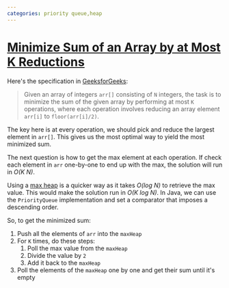 ```yaml
---
categories: priority queue,heap
---
```


# [Minimize Sum of an Array by at Most K Reductions](https://www.geeksforgeeks.org/minimize-sum-of-an-array-by-at-most-k-reductions/)

Here's the specification in [GeeksforGeeks](https://www.geeksforgeeks.org/minimize-sum-of-an-array-by-at-most-k-reductions/):

> Given an array of integers `arr[]` consisting of `N` integers, the task is to minimize the sum of the given array by performing at most `K` operations, where each operation involves reducing an array element `arr[i]` to `floor(arr[i]/2)`.

The key here is at every operation, we should pick and reduce the largest element in `arr[]`. This gives us the most optimal way to yield the most minimized sum.

The next question is how to get the max element at each operation. If check each element in `arr` one-by-one to end up with the max, the solution will run in _O(K N)_.

Using a [max heap](https://www.geeksforgeeks.org/max-heap-in-java/) is a quicker way as it takes _O(log N)_ to retrieve the max value. This would make the solution run in _O(K log N)_. In Java, we can use the `PriorityQueue` implementation and set a comparator that imposes a descending order.

So, to get the minimized sum:

1. Push all the elements of `arr` into the `maxHeap`
2. For `K` times, do these steps:
   1. Poll the max value from the `maxHeap`
   2. Divide the value by `2`
   3. Add it back to the `maxHeap`
3. Poll the elements of the `maxHeap` one by one and get their sum until it's empty
